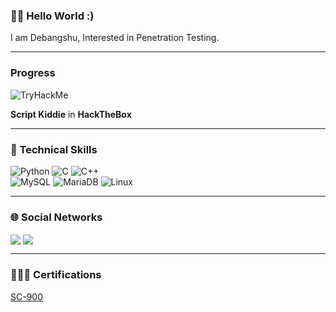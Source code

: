 ### 👋🏻 Hello World :)  

I am Debangshu, Interested in Penetration Testing.  

---  

### Progress  

<img src="https://tryhackme-badges.s3.amazonaws.com/Debang5hu.png" alt="TryHackMe">  

__Script Kiddie__ in __HackTheBox__  
  
---  

### 💼 Technical Skills
  

![Python](https://img.shields.io/badge/python-3670A0?style=for-the-badge&logo=python&logoColor=ffdd54) ![C](https://img.shields.io/badge/c-%2300599C.svg?style=for-the-badge&logo=c&logoColor=white)  ![C++](https://img.shields.io/badge/c++-%2300599C.svg?style=for-the-badge&logo=c%2B%2B&logoColor=white)  
![MySQL](https://img.shields.io/badge/mysql-%2300f.svg?style=for-the-badge&logo=mysql&logoColor=white) ![MariaDB](https://img.shields.io/badge/MariaDB-003545?style=for-the-badge&logo=mariadb&logoColor=white) ![Linux](https://img.shields.io/badge/Linux-FCC624?style=for-the-badge&logo=linux&logoColor=black)  
 
---  

### 🌐 Social Networks  

<p align="left">
<a href="https://linkedin.com/in/debangshu-roy-773827254" target="blank">  <img align="center" src="https://img.shields.io/badge/LinkedIn-0077B5?style=for-the-badge&logo=linkedin&logoColor=white"/></a>  <a href='https://discord.com/users/718847515176206406' target="blank"> <img align="center" src="https://img.shields.io/badge/Discord-%235865F2.svg?style=for-the-badge&logo=discord&logoColor=white"/></a>  
</p>

---  

### 👨🏻‍🎓 Certifications  

<a href="https://www.credly.com/badges/15e9cb4a-74d9-4a6b-aed6-75d4e1ad52d8/public_url" >SC-900</a>

